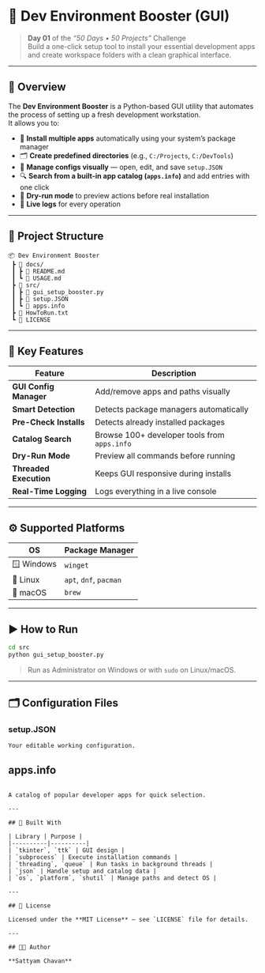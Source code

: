 # 🚀 Dev Environment Booster (GUI)

> **Day 01** of the *“50 Days • 50 Projects”* Challenge  
> Build a one-click setup tool to install your essential development apps and create workspace folders with a clean graphical interface.

---

## 🧩 Overview

The **Dev Environment Booster** is a Python-based GUI utility that automates the process of setting up a fresh development workstation.  
It allows you to:

- 🧱 **Install multiple apps** automatically using your system’s package manager  
- 🗂️ **Create predefined directories** (e.g., `C:/Projects`, `C:/DevTools`)  
- 🧭 **Manage configs visually** — open, edit, and save `setup.JSON`  
- 🔍 **Search from a built-in app catalog (`apps.info`)** and add entries with one click  
- 🧪 **Dry-run mode** to preview actions before real installation  
- 📜 **Live logs** for every operation  

---

## 📁 Project Structure

```
📦 Dev Environment Booster
 ┣ 📂 docs/
 ┃ ┣ 📄 README.md
 ┃ ┗ 📄 USAGE.md
 ┣ 📂 src/
 ┃ ┣ 📄 gui_setup_booster.py
 ┃ ┣ 📄 setup.JSON
 ┃ ┗ 📄 apps.info
 ┣ 📄 HowToRun.txt
 ┗ 📄 LICENSE
```

---

## 🧠 Key Features

| Feature | Description |
|----------|-------------|
| **GUI Config Manager** | Add/remove apps and paths visually |
| **Smart Detection** | Detects package managers automatically |
| **Pre-Check Installs** | Detects already installed packages |
| **Catalog Search** | Browse 100+ developer tools from `apps.info` |
| **Dry-Run Mode** | Preview all commands before running |
| **Threaded Execution** | Keeps GUI responsive during installs |
| **Real-Time Logging** | Logs everything in a live console |

---

## ⚙️ Supported Platforms

| OS | Package Manager |
|----|------------------|
| 🪟 Windows | `winget` |
| 🐧 Linux | `apt`, `dnf`, `pacman` |
| 🍎 macOS | `brew` |

---

## ▶️ How to Run

```bash
cd src
python gui_setup_booster.py
```

> Run as Administrator on Windows or with `sudo` on Linux/macOS.

---

## 🗂️ Configuration Files

### setup.JSON
```
Your editable working configuration.

```

## apps.info

```

A catalog of popular developer apps for quick selection.

---

## 🧱 Built With

| Library | Purpose |
|----------|----------|
| `tkinter`, `ttk` | GUI design |
| `subprocess` | Execute installation commands |
| `threading`, `queue` | Run tasks in background threads |
| `json` | Handle setup and catalog data |
| `os`, `platform`, `shutil` | Manage paths and detect OS |

---

## 🧾 License

Licensed under the **MIT License** — see `LICENSE` file for details.

---

## 👨‍💻 Author

**Sattyam Chavan**  

